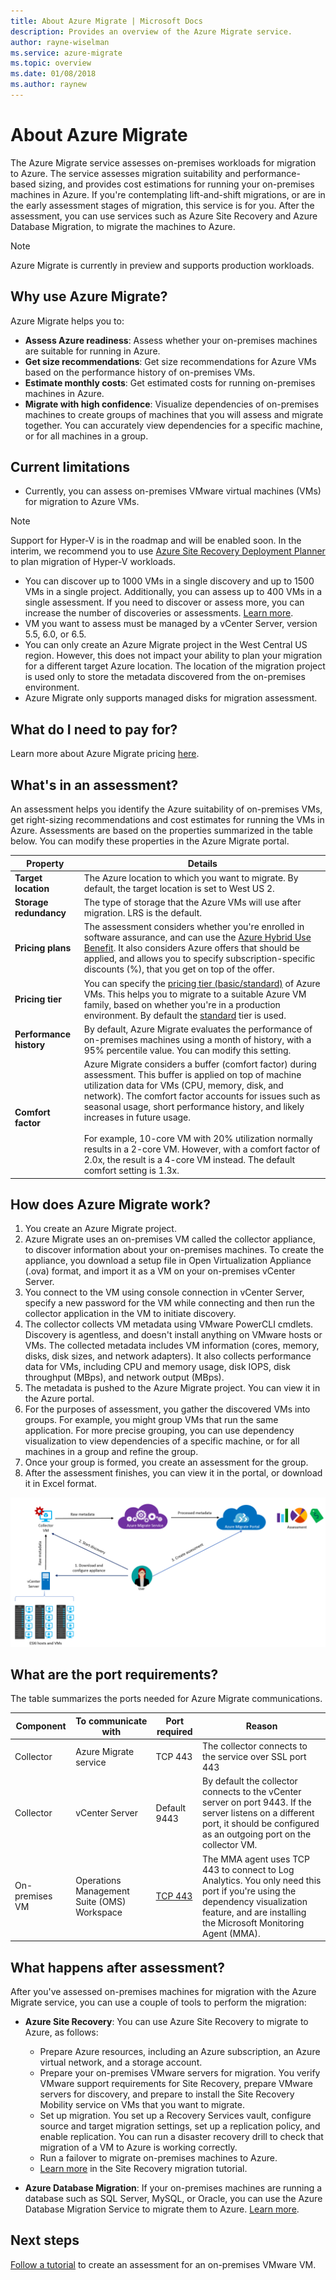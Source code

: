 ```yaml
---
title: About Azure Migrate | Microsoft Docs
description: Provides an overview of the Azure Migrate service.
author: rayne-wiselman
ms.service: azure-migrate
ms.topic: overview
ms.date: 01/08/2018
ms.author: raynew
---
```



# About Azure Migrate

The Azure Migrate service assesses on-premises workloads for migration to Azure. The service assesses migration suitability and performance-based sizing, and provides cost estimations for running your on-premises machines in Azure. If you're contemplating lift-and-shift migrations, or are in the early assessment stages of migration, this service is for you. After the assessment, you can use services such as Azure Site Recovery and Azure Database Migration, to migrate the machines to Azure.

> [!NOTE]
> Azure Migrate is currently in preview and supports production workloads.

## Why use Azure Migrate?

Azure Migrate helps you to:

- **Assess Azure readiness**: Assess whether your on-premises machines are suitable for running in Azure. 
- **Get size recommendations**: Get size recommendations for Azure VMs based on the performance history of on-premises VMs. 
- **Estimate monthly costs**: Get estimated costs for running on-premises machines in Azure.  
- **Migrate with high confidence**: Visualize dependencies of on-premises machines to create groups of machines that you will assess and migrate together. You can accurately view dependencies for a specific machine, or for all machines in a group.

## Current limitations

- Currently, you can assess on-premises VMware virtual machines (VMs) for migration to Azure VMs.

> [!NOTE]
> Support for Hyper-V is in the roadmap and will be enabled soon. In the interim, we recommend you to use [Azure Site Recovery Deployment Planner](http://aka.ms/asr-dp-hyperv-doc) to plan migration of Hyper-V workloads. 

- You can discover up to 1000 VMs in a single discovery and up to 1500 VMs in a single project. Additionally, you can assess up to 400 VMs in a single assessment. If you need to discover or assess more, you can increase the number of discoveries or assessments. [Learn more](how-to-scale-assessment.md).
- VM you want to assess must be managed by a vCenter Server, version 5.5, 6.0, or 6.5.
- You can only create an Azure Migrate project in the West Central US region. However, this does not impact your ability to plan your migration for a different target Azure location. The location of the migration project is used only to store the metadata discovered from the on-premises environment.
- Azure Migrate only supports managed disks for migration assessment.

## What do I need to pay for?

Learn more about Azure Migrate pricing [here](https://azure.microsoft.com/en-in/pricing/details/azure-migrate/).


## What's in an assessment?

An assessment helps you identify the Azure suitability of on-premises VMs, get right-sizing recommendations and cost estimates for running the VMs in Azure. Assessments are based on the properties summarized in the table below. You can modify these properties in the Azure Migrate portal. 

**Property** | **Details**
--- | ---
**Target location** | The Azure location to which you want to migrate. By default, the target location is set to West US 2. 
**Storage redundancy** | The type of storage that the Azure VMs will use after migration. LRS is the default.
**Pricing plans** | The assessment considers whether you're enrolled in software assurance, and can use the [Azure Hybrid Use Benefit](https://azure.microsoft.com/pricing/hybrid-use-benefit/). It also considers Azure offers that should be applied, and allows you to specify subscription-specific discounts (%), that you get on top of the offer. 
**Pricing tier** | You can specify the [pricing tier (basic/standard)](../virtual-machines/windows/sizes-general.md) of Azure VMs. This helps you to migrate to a suitable Azure VM family, based on whether you're in a production environment. By default the [standard](../virtual-machines/windows/sizes-general.md) tier is used.
**Performance history** | By default, Azure Migrate evaluates the performance of on-premises machines using a month of history, with a 95% percentile value. You can modify this setting.
**Comfort factor** | Azure Migrate considers a buffer (comfort factor) during assessment. This buffer is applied on top of machine utilization data for VMs (CPU, memory, disk, and network). The comfort factor accounts for issues such as seasonal usage, short performance history, and likely increases in future usage.<br/><br/> For example, 10-core VM with 20% utilization normally results in a 2-core VM. However, with a comfort factor of 2.0x, the result is a 4-core VM instead. The default comfort setting is 1.3x.


## How does Azure Migrate work?

1.	You create an Azure Migrate project.
2.	Azure Migrate uses an on-premises VM called the collector appliance, to discover information about your on-premises machines. To create the appliance, you download a setup file in Open Virtualization Appliance (.ova) format, and import it as a VM on your on-premises vCenter Server.
3.	You connect to the VM using console connection in vCenter Server, specify a new password for the VM while connecting and then run the collector application in the VM to initiate discovery.
4.	The collector collects VM metadata using VMware PowerCLI cmdlets. Discovery is agentless, and doesn't install anything on VMware hosts or VMs. The collected metadata includes VM information (cores, memory, disks, disk sizes, and network adapters). It also collects performance data for VMs, including CPU and memory usage, disk IOPS, disk throughput (MBps), and network output (MBps).
5.	The metadata is pushed to the Azure Migrate project. You can view it in the Azure portal.
6.	For the purposes of assessment, you gather the discovered VMs into groups. For example, you might group VMs that run the same application. For more precise grouping, you can use dependency visualization to view dependencies of a specific machine, or for all machines in a group and refine the group.
7.	Once your group is formed, you create an assessment for the group. 
8.	After the assessment finishes, you can view it in the portal, or download it in Excel format.



  ![Azure Planner architecture](./media/migration-planner-overview/overview-1.png)

## What are the port requirements?

The table summarizes the ports needed for Azure Migrate communications.

|Component          |To communicate with     |Port required  |Reason   |
|-------------------|------------------------|---------------|---------|
|Collector          |Azure Migrate service   |TCP 443        |The collector connects to the service over SSL port 443|
|Collector          |vCenter Server          |Default 9443   | By default the collector connects to the vCenter server on port 9443. If the server listens on a different port, it should be configured as an outgoing port on the collector VM. |
|On-premises VM     | Operations Management Suite (OMS) Workspace          |[TCP 443](../log-analytics/log-analytics-windows-agent.md) |The MMA agent uses TCP 443 to connect to Log Analytics. You only need this port if you're using the dependency visualization feature, and are installing the Microsoft Monitoring Agent (MMA). |


  
## What happens after assessment?

After you've assessed on-premises machines for migration with the Azure Migrate service, you can use a couple of tools to perform the migration:

- **Azure Site Recovery**: You can use Azure Site Recovery to migrate to Azure, as follows:
  - Prepare Azure resources, including an Azure subscription, an Azure virtual network, and a storage account.
  - Prepare your on-premises VMware servers for migration. You verify VMware support requirements for Site Recovery, prepare VMware servers for discovery, and prepare to install the Site Recovery Mobility service on VMs that you want to migrate. 
  - Set up migration. You set up a Recovery Services vault, configure source and target migration settings, set up a replication policy, and enable replication. You can run a disaster recovery drill to check that migration of a VM to Azure is working correctly.
  - Run a failover to migrate on-premises machines to Azure. 
  - [Learn more](../site-recovery/tutorial-migrate-on-premises-to-azure.md) in the Site Recovery migration tutorial.

- **Azure Database Migration**: If your on-premises machines are running a database such as SQL Server, MySQL, or Oracle, you can use the Azure Database Migration Service to migrate them to Azure. [Learn more](https://azure.microsoft.com/campaigns/database-migration/).



## Next steps 
[Follow a tutorial](tutorial-assessment-vmware.md) to create an assessment for an on-premises VMware VM.